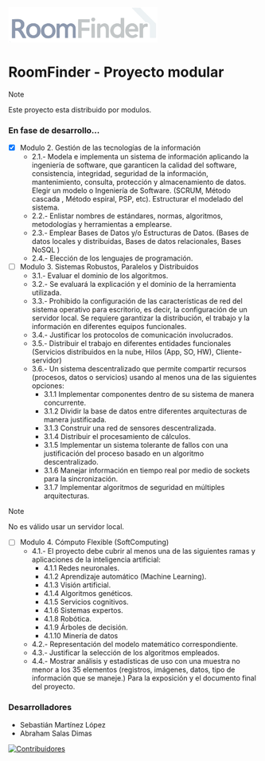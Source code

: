 <img src="client-roomfinder/public/utils/logo-dark.png" alt="Logo de la aplicación" width="300" />

# RoomFinder - Proyecto modular
> [!NOTE]
> Este proyecto esta distribuido por modulos.

### En fase de desarrollo...
- [x] Modulo 2. Gestión de las tecnologías de la información
  - 2.1.- Modela e implementa un sistema de información aplicando la ingeniería de software, que garanticen la calidad del software, consistencia, integridad, seguridad de la información, mantenimiento, consulta, protección y almacenamiento de datos. 
Elegir un modelo o Ingeniería de Software. (SCRUM, Método cascada , Método espiral, PSP, etc). Estructurar el modelado del sistema.
  - 2.2.- Enlistar nombres de estándares, normas, algoritmos, metodologías y herramientas a emplearse.
  - 2.3.- Emplear Bases de Datos y/o Estructuras de Datos. (Bases de datos locales y distribuidas, Bases de datos relacionales, Bases NoSQL  ) 
  - 2.4.- Elección de los lenguajes de programación.
- [ ] Modulo 3. Sistemas Robustos, Paralelos y Distribuidos
  - 3.1.- Evaluar el dominio de los algoritmos.
  - 3.2.- Se evaluará la explicación y el dominio de la herramienta utilizada.
  - 3.3.- Prohibido la configuración de las características de red del sistema operativo para escritorio, es decir, la configuración de un servidor local. Se requiere garantizar la  distribución, el trabajo y la información en diferentes equipos funcionales.
  - 3.4.- Justificar los protocolos de comunicación involucrados.
  - 3.5.- Distribuir el trabajo en diferentes entidades funcionales (Servicios distribuidos en la nube, Hilos (App, SO, HW), Cliente-servidor)
  - 3.6.- Un sistema descentralizado que permite compartir recursos (procesos, datos o servicios) usando al menos una de las siguientes opciones:
    - 3.1.1   Implementar componentes dentro de su sistema de manera concurrente.
    - 3.1.2   Dividir la base de datos entre diferentes arquitecturas de manera justificada.
    - 3.1.3   Construir una red de sensores descentralizada.
    - 3.1.4   Distribuir el procesamiento de cálculos.
    - 3.1.5   Implementar un sistema tolerante de fallos con una justificación del proceso basado en un algoritmo descentralizado.
    - 3.1.6   Manejar información en tiempo real por medio de sockets para la sincronización.
    - 3.1.7   Implementar algoritmos de seguridad en múltiples arquitecturas.
> [!NOTE]
> No es válido usar un servidor local.
- [ ] Modulo 4. Cómputo Flexible (SoftComputing)
  - 4.1.-  El proyecto debe cubrir al menos una de las siguientes ramas y aplicaciones de la inteligencia artificial:
    - 4.1.1   Redes neuronales.
    - 4.1.2   Aprendizaje automático (Machine Learning).
    - 4.1.3   Visión artificial.
    - 4.1.4   Algoritmos genéticos.
    - 4.1.5   Servicios cognitivos.
    - 4.1.6   Sistemas expertos.
    - 4.1.8   Robótica.
    - 4.1.9   Árboles de decisión.
    - 4.1.10 Minería de datos
  - 4.2.- Representación del modelo matemático correspondiente.
  - 4.3.- Justificar la selección de los algoritmos empleados.
  - 4.4.- Mostrar análisis y estadísticas de uso con una muestra no menor a los 35 elementos (registros, imágenes, datos, tipo de información que se maneje.) Para la exposición y el documento final del proyecto.
<h3>Desarrolladores</h3>
<ul>
  <li>
    Sebastián Martínez López
  </li>
  <li>
    Abraham Salas Dimas
  </li>
</ul>

[![Contribuidores](https://contrib.rocks/image?repo=Ultron021122/RoomFinder)](https://github.com/Ultron021122/RoomFinder/graphs/contributors)
